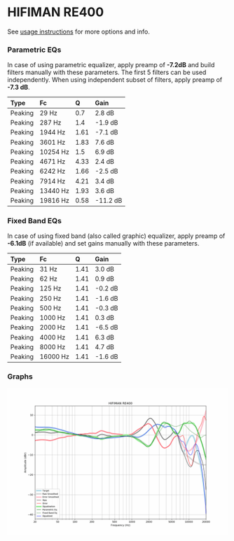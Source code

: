 # HIFIMAN RE400
See [usage instructions](https://github.com/jaakkopasanen/AutoEq#usage) for more options and info.

### Parametric EQs
In case of using parametric equalizer, apply preamp of **-7.2dB** and build filters manually
with these parameters. The first 5 filters can be used independently.
When using independent subset of filters, apply preamp of **-7.3 dB**.

| Type    | Fc       |    Q | Gain     |
|:--------|:---------|:-----|:---------|
| Peaking | 29 Hz    | 0.7  | 2.8 dB   |
| Peaking | 287 Hz   | 1.4  | -1.9 dB  |
| Peaking | 1944 Hz  | 1.61 | -7.1 dB  |
| Peaking | 3601 Hz  | 1.83 | 7.6 dB   |
| Peaking | 10254 Hz | 1.5  | 6.9 dB   |
| Peaking | 4671 Hz  | 4.33 | 2.4 dB   |
| Peaking | 6242 Hz  | 1.66 | -2.5 dB  |
| Peaking | 7914 Hz  | 4.21 | 3.4 dB   |
| Peaking | 13440 Hz | 1.93 | 3.6 dB   |
| Peaking | 19816 Hz | 0.58 | -11.2 dB |

### Fixed Band EQs
In case of using fixed band (also called graphic) equalizer, apply preamp of **-6.1dB**
(if available) and set gains manually with these parameters.

| Type    | Fc       |    Q | Gain    |
|:--------|:---------|:-----|:--------|
| Peaking | 31 Hz    | 1.41 | 3.0 dB  |
| Peaking | 62 Hz    | 1.41 | 0.9 dB  |
| Peaking | 125 Hz   | 1.41 | -0.2 dB |
| Peaking | 250 Hz   | 1.41 | -1.6 dB |
| Peaking | 500 Hz   | 1.41 | -0.3 dB |
| Peaking | 1000 Hz  | 1.41 | 0.3 dB  |
| Peaking | 2000 Hz  | 1.41 | -6.5 dB |
| Peaking | 4000 Hz  | 1.41 | 6.3 dB  |
| Peaking | 8000 Hz  | 1.41 | 4.7 dB  |
| Peaking | 16000 Hz | 1.41 | -1.6 dB |

### Graphs
![](./HIFIMAN%20RE400.png)
